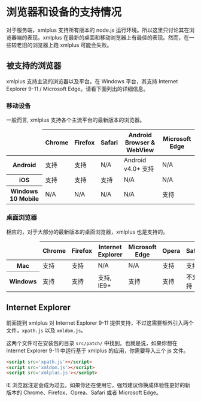 # 浏览器和设备的支持情况

对于服务端，xmlplus 支持所有版本的 node.js 运行环境。所以这里只讨论其在浏览器端的表现。xmlplus 在最新的桌面和移动浏览器上有最佳的表现。然而，在一些较老旧的浏览器上跑 xmlplus 可能会失败。

## 被支持的浏览器

xmlplus 支持主流的浏览器以及平台。在 Windows 平台，其支持 Internet Explorer 9-11 / Microsoft Edge。请看下面列出的详细信息。

### 移动设备

一般而言, xmlplus 支持各个主流平台的最新版本的浏览器。

<div class="table-responsive">
<table class="table table-bordered table-striped">
  <thead>
    <tr>
      <td></td>
      <th>Chrome</th>
      <th>Firefox</th>
      <th>Safari</th>
      <th>Android Browser &amp; WebView</th>
      <th>Microsoft Edge</th>
    </tr>
  </thead>
  <tbody>
    <tr>
      <th scope="row">Android</th>
      <td class="text-success">支持</td>
      <td class="text-success">支持</td>
      <td class="text-muted">N/A</td>
      <td class="text-success">Android v4.0+ 支持</td>
      <td class="text-muted">N/A</td>
    </tr>
    <tr>
      <th scope="row">iOS</th>
      <td class="text-success">支持</td>
      <td class="text-success">支持</td>
      <td class="text-success">支持</td>
      <td class="text-muted">N/A</td>
      <td class="text-muted">N/A</td>
    </tr>
    <tr>
      <th scope="row">Windows 10 Mobile</th>
      <td class="text-muted">N/A</td>
      <td class="text-muted">N/A</td>
      <td class="text-muted">N/A</td>
      <td class="text-muted">N/A</td>
      <td class="text-success">支持</td>
    </tr>
  </tbody>
</table>
</div>

### 桌面浏览器

相应的，对于大部分的最新版本的桌面浏览器，xmlplus 也是支持的。

<div class="table-responsive">
<table class="table table-bordered table-striped">
  <thead>
    <tr>
      <td></td>
      <th>Chrome</th>
      <th>Firefox</th>
      <th>Internet Explorer</th>
      <th>Microsoft Edge</th>
      <th>Opera</th>
      <th>Safari</th>
    </tr>
  </thead>
  <tbody>
    <tr>
      <th scope="row">Mac</th>
      <td class="text-success">支持</td>
      <td class="text-success">支持</td>
      <td class="text-muted">N/A</td>
      <td class="text-muted">N/A</td>
      <td class="text-success">支持</td>
      <td class="text-success">支持</td>
    </tr>
    <tr>
      <th scope="row">Windows</th>
      <td class="text-success">支持</td>
      <td class="text-success">支持</td>
      <td class="text-success">支持, IE9+</td>
      <td class="text-success">支持</td>
      <td class="text-success">支持</td>
      <td class="text-danger">不支持</td>
    </tr>
  </tbody>
</table>
</div>

## Internet Explorer

前面提到 xmlplus 对 Internet Explorer 9-11 提供支持，不过这需要额外引入两个文件，`xpath.js` 以及 `xmldom.js`。

这两个文件可在安装包的目录 `src/patch/` 中找到。也就是说，如果你想在 Internet Explorer 9-11 中运行基于 xmlplus 的应用，你需要导入三个 js 文件。

```html
<script src='xpath.js'></script>
<script src='xmldom.js'></script>
<script src='xmlplus.js'></script>
```

IE 浏览器注定会成为过去。如果你还在使用它，强烈建议你换成体验性更好的新版本的 Chrome、Firefox、Oprea、Safari 或者 Microsoft Edge。